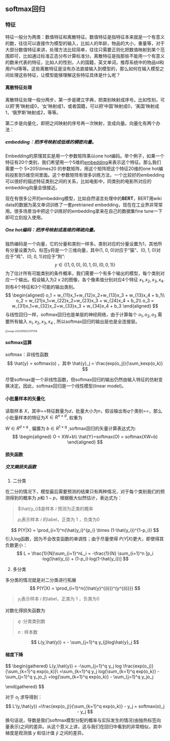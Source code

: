 ## softmax回归

### 特征

特征一般分为两类：数值特征和离散特征。数值特征是指特征本来就是一个有意义的数，往往可以直接作为模型的输入，比如人的年龄，物品的大小，重量等，对于大部分数值特征来讲，处理方法比较简单，往往只需要正则化把数值映射到某个范围即可，比如通过标准正态分布计算标准分。离散特征是指那些不能用一个有意义的数来代表的特征，比如人的性别，人的国籍，英文单词，推荐系统中的物品id和用户id等等。这些离散特征是没有办法直接输入到模型的，那么如何在输入模型之间处理这些特征，让模型能够理解这些特征具体是什么呢？

#### 离散特征处理

离散特征处理一般分两步，第一步是建立字典，把类别映射成序号。比如性别，可以把’男‘映射成0，‘女’映射成1，或者国籍，可以把‘中国’映射成0，‘美国’映射成1，‘俄罗斯’映射成2，等等。

第二步是向量化，即把之间映射的序号再一次映射，变成向量。向量化有两个办法：

##### embedding：把序号映射成低维的稠密向量。

Embedding的原理其实是用一个参数矩阵乘以one hot编码。举个例子，如果一个特征有20个类别，我们希望用一个5维的[embedding](https://www.zhihu.com/search?q=embedding&search_source=Entity&hybrid_search_source=Entity&hybrid_search_extra={"sourceType"%3A"answer"%2C"sourceId"%3A2637307981})来表示这个特征。那么我们需要一个 5×205\times20 的参数矩阵，用这个矩阵把这个特征20维的one hot编码投影到5维空间里面。这个参数矩阵有很多训练方法，一个比较好的embedding可以很好的描述特征类别之间的关系，比如电影中，同类别的电影所对应的embedding向量会很接近。

现在有很多公开的embedding模型，比如自然语言处理中的**BERT**，BERT用wiki data的数据为英文单词训练了一套pretrianed embedding，现在在工业界非常常用。很多场景当中把这个训练好的embedding拿来在自己的数据集fine tune一下即可立刻投入使用。

##### One hot编码：把序号映射成高维的稀疏向量。

独热编码是一个向量，它的分量和类别一样多。类别对应的分量设置为1，其他所有分量设置为0。标签y将是一个三维向量，其中(1, 0, 0)对应于“猫”、(0, 1, 0)对应于“鸡”、(0, 0, 1)对应于“狗”:
$$
y \in \{(1,0,0),(0,1,0),(0,0,1)\}
$$
为了估计所有可能类别的条件概率，我们需要一个有多个输出的模型，每个类别对应一个输出。假设输入为2 x 2的图像，各个像素值分别对应4个特征 $x_1,x_2,x_3,x_4$. 则有4个特征和3个可能的输出类别。
$$
\begin{aligned}
o_1 = w_{11}x_1+w_{12}x_2+w_{13}x_3 + w_{13}x_4 + b_1\\
o_2 = w_{21}x_1+w_{22}x_2+w_{23}x_3 + w_{24}x_4 + b_2\\
o_3 = w_{31}x_1+w_{32}x_2+w_{33}x_3 + w_{34}x_4 + b_3
\end{aligned}
$$
与线性回归一样，softmax回归也是单层的神经网络，由于计算每个 $o_1,o_2,o_3$ 需要所有输入 $x_1,x_2,x_3,x_4$ , 所以softmax回归的输出层也是全连接层。

<img src="https://cdn.jsdelivr.net/gh/J-M-LIU/pic-bed@master//img/image-20220916223701708.png" alt="image-20220916223701708" style="zoom:50%;" />

#### softmax运算

softmax：非线性函数
$$
\hat{y} = softmax(o) ，其中 \hat{y}_j = \frac{exp(o_j)}{\sum_kexp(o_k)}
$$

尽管softmax是一个非线性函数，但softmax回归的输出仍然由输入特征的仿射变换决定。因此，softmax回归是一个线性模型(linear model)。

#### 小批量样本的矢量化

读取样本 $X$，其中==特征数量为$d$，批量大小为$n$，假设输出有$q$个类别==，那么小批量样本的特征为$X\in R^{n\times d}$, 权重为 

$W \in R^{d\times q}$ , 偏置为 $b\in R^{1\times q}$ ,softmax回归的矢量计算表达式为:
$$
\begin{aligned}
O = XW+b\\
\hat{Y}=softmax(O) = softmax(XW+b)
\end{aligned}
$$

#### 损失函数

##### **交叉熵损失函数**

1. 二分类

在二分的情况下，模型最后需要预测的结果只有两种情况，对于每个类别我们的预测得到的概率为 $p$和 $1-p$，根据极大似然估计，表达式为：

> $\hat{y_i}$是样本 $i$ 预测为正类的概率
>
> $p_i$表示样本 $i$ 的label，正类为 1 ，负类为0


$$
P(Y|X) = \prod_{i=1}^n(\hat{y_i}^{p_i} \times (1-\hat{y_i})^{1-p_i})
$$
引入log函数，因为不会改变函数的单调性；由于尽量使得 $P(Y|X)$更大，即使得其负数更小：
$$
L = \frac{1}{N}\sum_{i=1}^nL_i = -\frac{1}{N} \sum_{i=1}^n [p_i ·log(\hat{y_i}) + (1-p_i)·log(1-\hat{y_i})]
$$

2. 多分类

多分类的情况就是对二分类进行拓展
$$
P(Y|X) = \prod_{i=1}^n{(\hat{y}^{(i)})^{y^{(i)}}}
$$

> $y_i$表示样本 $i$ 的label，正类为 1 ，负类为0

对数化得损失函数为

> $q$ :分类类别数
>
> $n$ : 样本数

$$
L(y,\hat{y}) = - \sum_{j=1}^q y_{j}log\hat{y}_j
$$

#### 梯度下降

$$
\begin{gathered}
L(y,\hat{y}) = -\sum_{j=1}^q y_j log \frac{exp(o_j)}{\sum_{k=1}^q exp(o_k)}\\
=\sum_{k=1}^q y_j log{\sum_{k=1}^q exp(o_k)} - \sum_{j=1}^q y_jo_j\\
=log{\sum_{k=1}^q exp(o_k)} - \sum_{j=1}^q y_jo_j

\end{gathered}
$$

对于 $o_j$ 求导得到：
$$
L'(y,\hat{y}) =\frac{exp(o_j)}{\sum_{k=1}^q exp(o_k)} - y_j = softmax(o)_j - y_j
$$
换句话说，导数是我们softmax模型分配的概率与实际发生的情况(由独热标签向量表示)之间的差异。从这个意义上讲，这与我们在回归中看到的非常相似，其中梯度是观测值 $y$ 和估计值 $\hat{y}$ 之间的差异。
